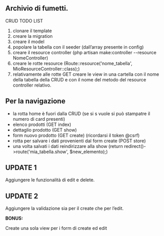 ## Archivio di fumetti.

CRUD TODO LIST

1. clonare il template
2. creare la migration
3. creare il model
4. popolare la tabella con il seeder (dall’array presente in config)
5. creare il resource controller (php artisan make:controller --resource NomeController)
6. creare le rotte resource (Route::resource('nome_tabella', MioResourceController::class);)
7. relativamente alle rotte GET creare le view in una cartella con il nome della tabella della CRUD e con il nome del metodo del resource controller relativo.

## Per la navigazione

-   la rotta home è fuori dalla CRUD (se si s vuole si può stampatre il numero di card presenti)
-   elenco prodotti (GET index)
-   dettaglio prodotto (GET show)
-   form nuovo prodotto (GET create) (ricordarsi il token @csrf)
-   rotta per salvare i dati provenienti dal form create (POST store)
-   una volta salvati i dati reindirizzare alla show (return redirect()->route('mia_tabella.show', $new_elemento);)

## UPDATE 1

Aggiungere le funzionalità di edit e delete.

## UPDATE 2

Aggiungere la validazione sia per il create che per l’edit.

**BONUS:**

Create una sola view per i form di create ed edit
